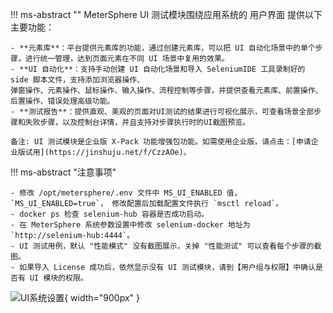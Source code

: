 

!!! ms-abstract ""
    MeterSphere UI 测试模块围绕应用系统的 用户界面 提供以下主要功能：

    - **元素库**：平台提供元素库的功能，通过创建元素库，可以把 UI 自动化场景中的单个步骤，进行统一管理，达到页面元素在不同 UI 场景中复用的效果。
    - **UI 自动化**：支持手动创建 UI 自动化场景和导入 SeleniumIDE 工具录制好的 side 脚本文件，支持添加浏览器操作、
    弹窗操作、元素操作、鼠标操作、输入操作、流程控制等步骤，并提供查看元素库、前置操作、后置操作、错误处理高级功能。
    - **测试报告**：提供直观、美观的页面对UI测试的结果进行可视化展示，可查看场景全部步骤和失败步骤，以及控制台详情，并且支持对步骤执行时的UI截图预览。

    备注: UI 测试模块是企业版 X-Pack 功能增强包功能。如需使用企业版，请点击：[申请企业版试用](https://jinshuju.net/f/CzzAOe)。

!!! ms-abstract "注意事项"

    - 修改 /opt/metersphere/.env 文件中 MS_UI_ENABLED 值，`MS_UI_ENABLED=true`， 修改配置后加载配置文件执行 `msctl reload`。
    - docker ps 检查 selenium-hub 容器是否成功启动。
    - 在 MeterSphere 系统参数设置中修改 selenium-docker 地址为`http://selenium-hub:4444`。
    - UI 测试用例，默认 "性能模式" 没有截图展示，关掉 "性能测试" 可以查看每个步骤的截图。
    - 如果导入 License 成功后，依然显示没有 UI 测试模块，请到【用户组与权限】中确认是否有 UI 模块的权限。

![UI系统设置](../../img/ui_test/UI系统设置.png){ width="900px" }